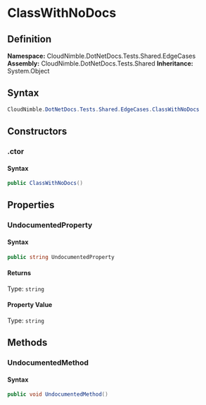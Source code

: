 # ClassWithNoDocs

## Definition

**Namespace:** CloudNimble.DotNetDocs.Tests.Shared.EdgeCases
**Assembly:** CloudNimble.DotNetDocs.Tests.Shared
**Inheritance:** System.Object

## Syntax

```csharp
CloudNimble.DotNetDocs.Tests.Shared.EdgeCases.ClassWithNoDocs
```

## Constructors

### .ctor

#### Syntax

```csharp
public ClassWithNoDocs()
```

## Properties

### UndocumentedProperty

#### Syntax

```csharp
public string UndocumentedProperty
```

#### Returns

Type: `string`

#### Property Value

Type: `string`

## Methods

### UndocumentedMethod

#### Syntax

```csharp
public void UndocumentedMethod()
```

